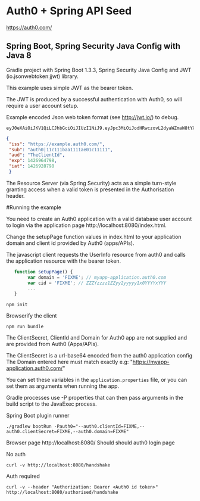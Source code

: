 # Auth0 + Spring API Seed

https://auth0.com/ 

## Spring Boot, Spring Security Java Config with Java 8

Gradle project with Spring Boot 1.3.3, Spring Security Java Config and JWT (io.jsonwebtoken:jjwt) library.

This example uses simple JWT as the bearer token.

The JWT is produced by a successful authentication with Auth0, so will require a user account setup.

Example encoded Json web token format (see http://jwt.io/) to debug.
~~~
eyJ0eXAiOiJKV1QiLCJhbGciOiJIUzI1NiJ9.eyJpc3MiOiJodHRwczovL2dyaWZmaW8tYXBwbGljYXRpb24uYXV0aDAuY29tLyIsInN1YiI6ImF1dGgwfDU0YzkzMmJhYTUxNzAzYWUwNGMxMjQyMCIsImF1ZCI6IkZaN0FjdXNqZDFCRWpmNG5iZGlkNng5UFRKTEJyRThQIiwiZXhwIjoxNDI2OTgyNjQ5LCJpYXQiOjE0MjY5NDY2NDl9.o1eJwoC69jC9_hNePGts9vHUR79YiSS_hZybFQ1weeU
~~~

~~~json
{
 "iss": "https://example.auth0.com/",
 "sub": "auth0|11c111baa1111ae01c11111",
 "aud": "TheClientId",
 "exp": 1426964798,
 "iat": 1426928798
 }
~~~

The Resource Server (via Spring Security) acts as a simple turn-style granting access when a valid token is presented in the Authorisation header. 

#Running the example

You need to create an Auth0 application with a valid database user account to login via the application page http://localhost:8080/index.html.

Change the setupPage function values in index.html to your application domain and client id provided by Auth0 (apps/APIs).

The javascript client requests the UserInfo resource from auth0 and calls the application resource with the bearer token.

~~~javascript
   function setupPage() {
        var domain = 'FIXME'; // myapp-application.auth0.com
        var cid = 'FIXME'; // ZZZYzzzz1ZZyy2yyyyy1x0YYYYxYYY
        ...
   }
~~~

~~~
npm init
~~~

Browserify the client
~~~
npm run bundle
~~~

The ClientSecret, ClientId and Domain for Auth0 app are not supplied and are provided from Auth0 (Apps/APIs).

The ClientSecret is a url-base64 encoded from the auth0 application config
The Domain entered here must match exactly e.g: "https://myapp-application.auth0.com/"

You can set these variables in the `application.properties` file, or you can set them as arguments when running the app.

Gradle processes use -P properties that can then pass arguments in the build script to the JavaExec process.

Spring Boot plugin runner
~~~
./gradlew bootRun -Pauth0="--auth0.clientId=FIXME,--auth0.clientSecret=FIXME,--auth0.domain=FIXME"
~~~

Browser page http://localhost:8080/
Should should auth0 login page

No auth
~~~
curl -v http://localhost:8080/handshake
~~~

Auth required
~~~
curl -v --header "Authorization: Bearer <Auth0 id token>" http://localhost:8080/authorised/handshake
~~~
